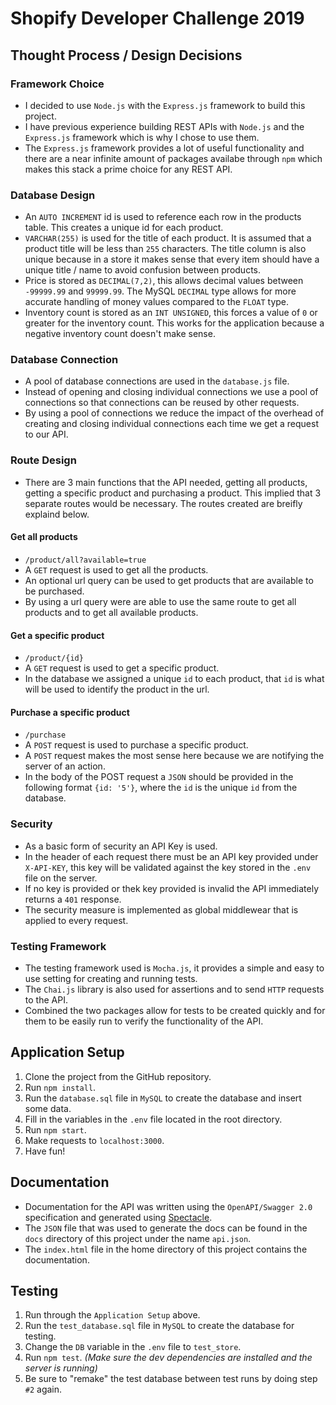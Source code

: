 # Shopify Developer Challenge 2019

## Thought Process / Design Decisions

### Framework Choice
* I decided to use `Node.js` with the `Express.js` framework to build this project.
* I have previous experience building REST APIs with `Node.js` and the `Express.js` framework which is why I chose to use them.
* The `Express.js` framework provides a lot of useful functionality and there are a near infinite amount of packages availabe through `npm` which makes this stack a prime choice for any REST API.

### Database Design
* An `AUTO INCREMENT` id is used to reference each row in the products table. This creates a unique id for each product.
* `VARCHAR(255)` is used for the title of each product. It is assumed that a product title will be less than `255` characters. The title column is also unique because in a store it makes sense that every item should have a unique title / name to avoid confusion between products.
* Price is stored as `DECIMAL(7,2)`, this allows decimal values between `-99999.99` and `99999.99`. The MySQL `DECIMAL` type allows for more accurate handling of money values compared to the `FLOAT` type.
* Inventory count is stored as an `INT UNSIGNED`, this forces a value of `0` or greater for the inventory count. This works for the application because a negative inventory count doesn't make sense.

### Database Connection
* A pool of database connections are used in the `database.js` file.
* Instead of opening and closing individual connections we use a pool of connections so that connections can be reused by other requests.
* By using a pool of connections we reduce the impact of the overhead of creating and closing individual connections each time we get a request to our API.

### Route Design
* There are 3 main functions that the API needed, getting all products, getting a specific product and purchasing a product. This implied that 3 separate routes would be necessary. The routes created are breifly explaind below.

#### Get all products
* `/product/all?available=true`
* A `GET` request is used to get all the products.
* An optional url query can be used to get products that are available to be purchased.
* By using a url query were are able to use the same route to get all products and to get all available products.

#### Get a specific product
* `/product/{id}`
* A `GET` request is used to get a specific product.
* In the database we assigned a unique `id` to each product, that `id` is what will be used to identify the product in the url.

#### Purchase a specific product
* `/purchase`
* A `POST` request is used to purchase a specific product.
* A `POST` request makes the most sense here because we are notifying the server of an action.
* In the body of the POST request a `JSON` should be provided in the following format `{id: '5'}`, where the `id` is the unique `id` from the database.

### Security
* As a basic form of security an API Key is used.
* In the header of each request there must be an API key provided under `X-API-KEY`, this key will be validated against the key stored in the `.env` file on the server.
* If no key is provided or thek key provided is invalid the API immediately returns a `401` response.
* The security measure is implemented as global middlewear that is applied to every request.

### Testing Framework
* The testing framework used is `Mocha.js`, it provides a simple and easy to use setting for creating and running tests.
* The `Chai.js` library is also used for assertions and to send `HTTP` requests to the API.
* Combined the two packages allow for tests to be created quickly and for them to be easily run to verify the functionality of the API.

## Application Setup

1. Clone the project from the GitHub repository.
2. Run `npm install`.
3. Run the `database.sql` file in `MySQL` to create the database and insert some data.
4. Fill in the variables in the `.env` file located in the root directory.
5. Run `npm start`.
6. Make requests to `localhost:3000`.
7. Have fun!

## Documentation
* Documentation for the API was written using the `OpenAPI/Swagger 2.0` specification and generated using [Spectacle](https://github.com/sourcey/spectacle).
* The `JSON` file that was used to generate the docs can be found in the `docs` directory of this project under the name `api.json`.
* The `index.html` file in the home directory of this project contains the documentation.


## Testing

1. Run through the `Application Setup` above.
2. Run the `test_database.sql` file in `MySQL` to create the database for testing.
3. Change the `DB` variable in the `.env` file to `test_store`.
4. Run `npm test`. *(Make sure the dev dependencies are installed and the server is running)*
5. Be sure to "remake" the test database between test runs by doing step `#2` again.

